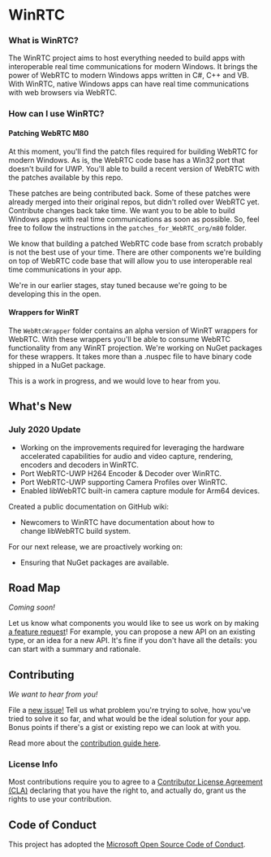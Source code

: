 # WinRTC

### What is WinRTC? 
The WinRTC project aims to host everything needed to build apps with interoperable real time communications for modern Windows. It brings the power of WebRTC to modern Windows apps written in C#, C++ and VB. With WinRTC, native Windows apps can have real time communications with web browsers via WebRTC.

### How can I use WinRTC? 

#### Patching WebRTC M80

At this moment, you'll find the patch files required for building WebRTC for modern Windows. As is, the WebRTC code base has a Win32 port that doesn't build for UWP. You'll able to build a recent version of WebRTC with the patches available by this repo.

These patches are being contributed back. Some of these patches were already merged into their original repos, but didn't rolled over WebRTC yet. Contribute changes back take time. We want you to be able to build Windows apps with real time communications as soon as possible. So, feel free to follow the instructions in the `patches_for_WebRTC_org/m80` folder.

We know that building a patched WebRTC code base from scratch probably is not the best use of your time. There are other components we're building on top of WebRTC code base that will allow you to use interoperable real time communications in your app.

We're in our earlier stages, stay tuned because we're going to be developing this in the open.

#### Wrappers for WinRT

The `WebRtcWrapper` folder contains an alpha version of WinRT wrappers for WebRTC. With these wrappers you'll be able to consume WebRTC functionality from any WinRT projection. We're working on NuGet packages for these wrappers. It takes more than a .nuspec file to have binary code shipped in a NuGet package.

This is a work in progress, and we would love to hear from you.

## What's New
### July 2020 Update
- Working on the improvements required for leveraging the hardware accelerated capabilities for audio and video capture, rendering, encoders and decoders in WinRTC.  
- Port WebRTC-UWP H264 Encoder & Decoder over WinRTC. 
- Port WebRTC-UWP supporting Camera Profiles over WinRTC. 
- Enabled libWebRTC built-in camera capture module for Arm64 devices. 

Created a public documentation on GitHub wiki: 
- Newcomers to WinRTC have documentation about how to change libWebRTC build system. 

For our next release, we are proactively working on:
- Ensuring that NuGet packages are available.

## Road Map

_Coming soon!_

Let us know what components you would like to see us work on by making [a feature request](https://github.com/microsoft/winrtc/issues/new?assignees=&labels=&template=feature_request.md&title=)! For example, you can propose a new API on an existing type, or an idea for a new API. It's fine if you don't have all the details: you can start with a summary and rationale.

## Contributing

_We want to hear from you!_

File a [new issue!](https://github.com/microsoft/winrtc/issues/new/choose) Tell us what problem you're
trying to solve, how you've tried to solve it so far, and what would be the ideal solution for your app.  Bonus
points if there's a gist or existing repo we can look at with you.

Read more about the [contribution guide here](CONTRIBUTING.md).

### License Info

 Most contributions require you to agree to a [Contributor License Agreement (CLA)][oss-CLA] declaring that you have the right to, and actually do, grant us the rights to use your contribution.

## Code of Conduct

This project has adopted the [Microsoft Open Source Code of Conduct][oss-conduct-code].

[oss-CLA]: https://cla.opensource.microsoft.com
[oss-conduct-code]: CODE_OF_CONDUCT.md

